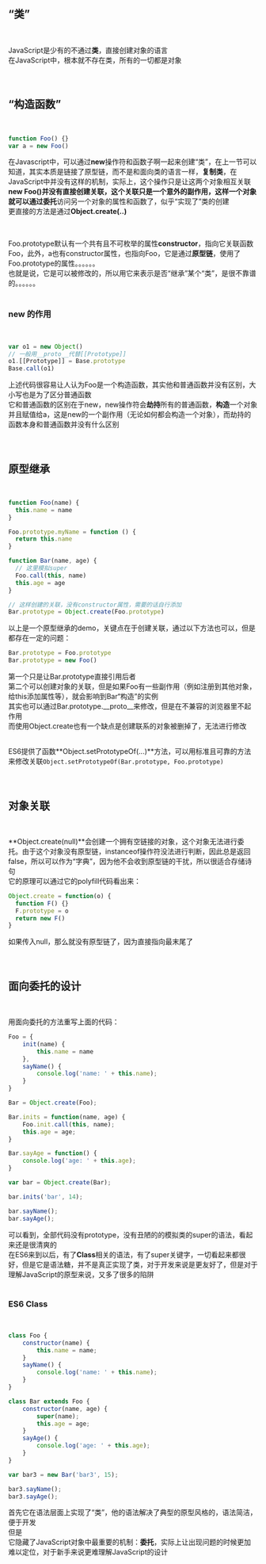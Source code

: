 ## “类”
<br>

JavaScript是少有的不通过**类**，直接创建对象的语言  
在JavaScript中，根本就不存在类，所有的一切都是对象  
<br><br>

## “构造函数”
<br>

```javascript
function Foo() {}
var a = new Foo()
```

在Javascript中，可以通过**new**操作符和函数子啊一起来创建“类”，在上一节可以知道，其实本质是链接了原型链，而不是和面向类的语言一样，**复制类**，在JavaScript中并没有这样的机制，实际上，这个操作只是让这两个对象相互关联  
**new Foo()**并没有直接创建关联，这个关联只是一个意外的副作用，这样一个对象就可以通过**委托**访问另一个对象的属性和函数了，似乎“实现了”类的创建  
更直接的方法是通过**Object.create(..)**  

<br>

Foo.prototype默认有一个共有且不可枚举的属性**constructor**，指向它关联函数Foo，此外，a也有constructor属性，也指向Foo，它是通过**原型链**，使用了Foo.prototype的属性。。。。。。  
也就是说，它是可以被修改的，所以用它来表示是否“继承”某个“类”，是很不靠谱的。。。。。。  
<br>

### new 的作用
<br>

```javascript
var o1 = new Object()
// 一般用__proto__代替[[Prototype]]
o1.[[Prototype]] = Base.prototype
Base.call(o1)
```

上述代码很容易让人认为Foo是一个构造函数，其实他和普通函数并没有区别，大小写也是为了区分普通函数  
它和普通函数的区别在于new，new操作符会**劫持**所有的普通函数，**构造**一个对象并且赋值给a，这是new的一个副作用（无论如何都会构造一个对象），而劫持的函数本身和普通函数并没有什么区别  
<br><br>

## 原型继承
<br>

```javascript
function Foo(name) {
  this.name = name
}

Foo.prototype.myName = function () {
  return this.name
}

function Bar(name, age) {
  // 这里模拟super
  Foo.call(this, name)
  this.age = age
}

// 这样创建的关联，没有constructor属性，需要的话自行添加
Bar.prototype = Object.create(Foo.prototype)
```

以上是一个原型继承的demo，关键点在于创建关联，通过以下方法也可以，但是都存在一定的问题：  

```javascript
Bar.prototype = Foo.prototype
Bar.prototype = new Foo()
```

第一个只是让Bar.prototype直接引用后者  
第二个可以创建对象的关联，但是如果Foo有一些副作用（例如注册到其他对象，给this添加属性等），就会影响到Bar“构造”的实例  
其实也可以通过Bar.prototype.\_\_proto\_\_来修改，但是在不兼容的浏览器里不起作用  
而使用Object.create也有一个缺点是创建联系的对象被删掉了，无法进行修改  
<br>

ES6提供了函数**Object.setPrototypeOf(...)**方法，可以用标准且可靠的方法来修改关联`Object.setPrototypeOf(Bar.prototype, Foo.prototype)`  
<br><br>

## 对象关联
<br>

**Object.create(null)**会创建一个拥有空链接的对象，这个对象无法进行委托。由于这个对象没有原型链，instanceof操作符没法进行判断，因此总是返回false，所以可以作为“字典”，因为他不会收到原型链的干扰，所以很适合存储诗句  
它的原理可以通过它的polyfill代码看出来：  

```javascript
Object.create = function(o) {
  function F() {}
  F.prototype = o
  return new F()
}
```

如果传入null，那么就没有原型链了，因为直接指向最末尾了  
<br><br>

## 面向委托的设计
<br>

用面向委托的方法重写上面的代码：  

```javascript
Foo = {
    init(name) {
        this.name = name
    },
    sayName() {
        console.log('name: ' + this.name);
    }
}

Bar = Object.create(Foo);

Bar.inits = function(name, age) {
    Foo.init.call(this, name);
    this.age = age;
}

Bar.sayAge = function() {
    console.log('age: ' + this.age);
}

var bar = Object.create(Bar);

bar.inits('bar', 14);

bar.sayName();
bar.sayAge();
```

可以看到，全部代码没有prototype，没有丑陋的的模拟类的super的语法，看起来还是很清爽的  
在ES6来到以后，有了**Class**相关的语法，有了super关键字，一切看起来都很好，但是它是语法糖，并不是真正实现了类，对于开发来说是更友好了，但是对于理解JavaScript的原型来说，又多了很多的陷阱  
<br>

### ES6 Class
<br>

```javascript
class Foo {
    constructor(name) {
        this.name = name;
    }
    sayName() {
        console.log('name: ' + this.name);
    }
}

class Bar extends Foo {
    constructor(name, age) {
        super(name);
        this.age = age;
    }
    sayAge() {
        console.log('age: ' + this.age);
    }
}

var bar3 = new Bar('bar3', 15);

bar3.sayName();
bar3.sayAge();
```

首先它在语法层面上实现了“类”，他的语法解决了典型的原型风格的，语法简洁，便于开发  
但是  
它隐藏了JavaScript对象中最重要的机制：**委托**，实际上让出现问题的时候更加难以定位，对于新手来说更难理解JavaScript的设计  


